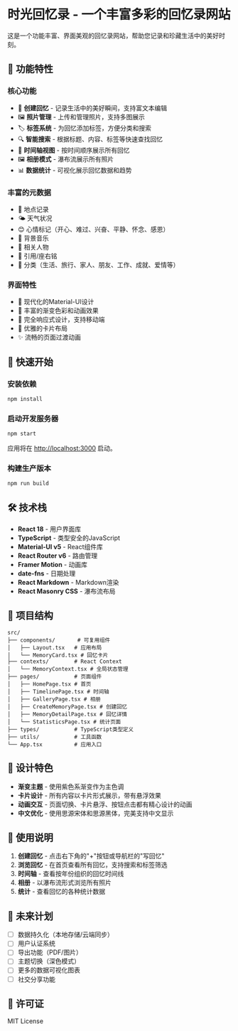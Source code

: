 # 时光回忆录 - 一个丰富多彩的回忆录网站

这是一个功能丰富、界面美观的回忆录网站，帮助您记录和珍藏生活中的美好时刻。

## 🌟 功能特性

### 核心功能
- 📝 **创建回忆** - 记录生活中的美好瞬间，支持富文本编辑
- 🖼️ **照片管理** - 上传和管理照片，支持多图展示
- 🏷️ **标签系统** - 为回忆添加标签，方便分类和搜索
- 🔍 **智能搜索** - 根据标题、内容、标签等快速查找回忆
- 📅 **时间轴视图** - 按时间顺序展示所有回忆
- 🖼️ **相册模式** - 瀑布流展示所有照片
- 📊 **数据统计** - 可视化展示回忆数据和趋势

### 丰富的元数据
- 📍 地点记录
- 🌤️ 天气状况
- 😊 心情标记（开心、难过、兴奋、平静、怀念、感恩）
- 🎵 背景音乐
- 👥 相关人物
- 💭 引用/座右铭
- 📂 分类（生活、旅行、家人、朋友、工作、成就、爱情等）

### 界面特性
- 🎨 现代化的Material-UI设计
- 🌈 丰富的渐变色彩和动画效果
- 📱 完全响应式设计，支持移动端
- 🌙 优雅的卡片布局
- ✨ 流畅的页面过渡动画

## 🚀 快速开始

### 安装依赖
```bash
npm install
```

### 启动开发服务器
```bash
npm start
```

应用将在 [http://localhost:3000](http://localhost:3000) 启动。

### 构建生产版本
```bash
npm run build
```

## 🛠️ 技术栈

- **React 18** - 用户界面库
- **TypeScript** - 类型安全的JavaScript
- **Material-UI v5** - React组件库
- **React Router v6** - 路由管理
- **Framer Motion** - 动画库
- **date-fns** - 日期处理
- **React Markdown** - Markdown渲染
- **React Masonry CSS** - 瀑布流布局

## 📁 项目结构

```
src/
├── components/       # 可复用组件
│   ├── Layout.tsx   # 应用布局
│   └── MemoryCard.tsx # 回忆卡片
├── contexts/        # React Context
│   └── MemoryContext.tsx # 全局状态管理
├── pages/           # 页面组件
│   ├── HomePage.tsx # 首页
│   ├── TimelinePage.tsx # 时间轴
│   ├── GalleryPage.tsx # 相册
│   ├── CreateMemoryPage.tsx # 创建回忆
│   ├── MemoryDetailPage.tsx # 回忆详情
│   └── StatisticsPage.tsx # 统计页面
├── types/           # TypeScript类型定义
├── utils/           # 工具函数
└── App.tsx          # 应用入口
```

## 🎨 设计特色

- **渐变主题** - 使用紫色系渐变作为主色调
- **卡片设计** - 所有内容以卡片形式展示，带有悬浮效果
- **动画交互** - 页面切换、卡片悬浮、按钮点击都有精心设计的动画
- **中文优化** - 使用思源宋体和思源黑体，完美支持中文显示

## 📝 使用说明

1. **创建回忆** - 点击右下角的"+"按钮或导航栏的"写回忆"
2. **浏览回忆** - 在首页查看所有回忆，支持搜索和标签筛选
3. **时间轴** - 查看按年份组织的回忆时间线
4. **相册** - 以瀑布流形式浏览所有照片
5. **统计** - 查看回忆的各种统计数据

## 🔮 未来计划

- [ ] 数据持久化（本地存储/云端同步）
- [ ] 用户认证系统
- [ ] 导出功能（PDF/图片）
- [ ] 主题切换（深色模式）
- [ ] 更多的数据可视化图表
- [ ] 社交分享功能

## 📄 许可证

MIT License